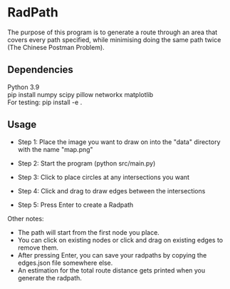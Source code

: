 # RadPath

The purpose of this program is to generate a route through an area that covers every path specified, while minimising doing the same path twice (The Chinese Postman Problem).

## Dependencies
Python 3.9  
pip install numpy scipy pillow networkx matplotlib  
For testing: pip install -e .

## Usage

* Step 1: Place the image you want to draw on into the "data" directory with the name "map.png"

* Step 2: Start the program (python src/main.py)

* Step 3: Click to place circles at any intersections you want

* Step 4: Click and drag to draw edges between the intersections

* Step 5: Press Enter to create a Radpath


Other notes:
- The path will start from the first node you place.
- You can click on existing nodes or click and drag on existing edges to remove them.
- After pressing Enter, you can save your radpaths by copying the edges.json file somewhere else.
- An estimation for the total route distance gets printed when you generate the radpath.